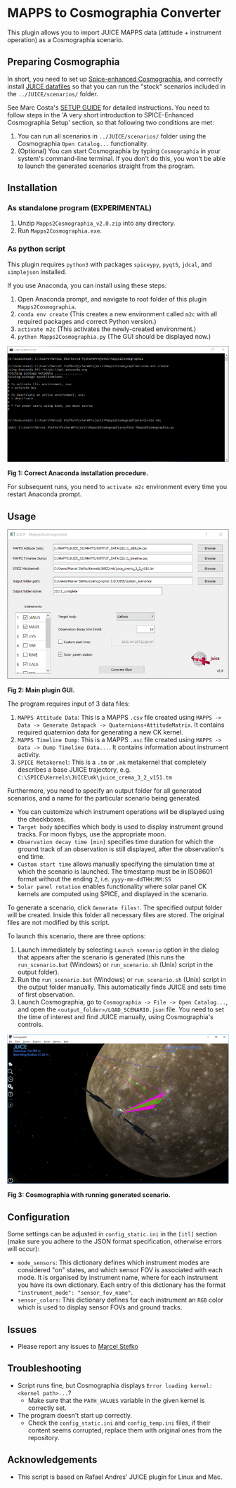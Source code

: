 # MAPPS to Cosmographia Converter

This plugin allows you to import JUICE MAPPS data (attitude + instrument operation) as a Cosmographia scenario.

## Preparing Cosmographia
In short, you need to set up [Spice-enhanced Cosmographia](https://www.cosmos.esa.int/web/spice/cosmographia),
and correctly install [JUICE datafiles](ftp://spiftp.esac.esa.int/cosmographia/missions/) so that you can run
the "stock" scenarios included in the `../JUICE/scenarios/` folder.

See Marc Costa's [SETUP GUIDE](ftp://spiftp.esac.esa.int/cosmographia/missions/aareadme.txt) for detailed instructions.
You need to follow steps in the 'A very short introduction to SPICE-Enhanced Cosmographia Setup' section,
so that following two conditions are met:
 1. You can run all scenarios in `../JUICE/scenarios/` folder using the Cosmographia `Open Catalog...` functionality.
 2. (Optional) You can start Cosmographia by typing `Cosmographia` in your system's command-line terminal. If you don't do this,
 you won't be able to launch the generated scenarios straight from the program.

## Installation
### As standalone program (EXPERIMENTAL)
 1. Unzip `Mapps2Cosmographia_v2.0.zip` into any directory.
 2. Run `Mapps2Cosmographia.exe`.

### As python script
This plugin requires `python3` with packages `spiceypy`, `pyqt5`, `jdcal`, and `simplejson` installed.

If you use Anaconda, you can install using these steps:

 1. Open Anaconda prompt, and navigate to root folder of this plugin `Mapps2Cosmographia`.
 2. `conda env create` (This creates a new environment called `m2c` with all
 required packages and correct Python version.)
 3. `activate m2c` (This activates the newly-created environment.)
 4. `python Mapps2Cosmographia.py` (The GUI should be displayed now.)
 
![](doc/img/installation.png)

**Fig 1: Correct Anaconda installation procedure.**

For subsequent runs, you need to `activate m2c` environment every time you restart Anaconda prompt.


## Usage

![](doc/img/plugin_gui.png)

**Fig 2: Main plugin GUI.**

The program requires input of 3 data files:

 1. `MAPPS Attitude Data`: This is a MAPPS `.csv` file created using 
`MAPPS -> Data -> Generate Datapack -> Quaternions+AttitudeMatrix`. It contains
required quaternion data for generating a new CK kernel.
 2. `MAPPS Timeline Dump`: This is a MAPPS `.asc` file created using
`MAPPS -> Data -> Dump Timeline Data...`. It contains information about instrument
activity.
 3. `SPICE Metakernel`: This is a `.tm` or `.mk` metakernel that completely describes
 a base JUICE trajectory, e.g. `C:\SPICE\Kernels\JUICE\mk\juice_crema_3_2_v151.tm`

Furthermore, you need to specify an output folder for all generated scenarios,
and a name for the particular scenario being generated.


 - You can customize which instrument operations will be displayed using the checkboxes.
 - `Target body` specifies which body is used to display instrument ground tracks. For moon flybys,
use the appropriate moon.
 - `Observation decay time [min]` specifies time duration for which 
 the ground track of an observation
 is still displayed, after the observation's end time.
 - `Custom start time` allows manually specifying the simulation time at which the scenario is launched.
 The timestamp must be in ISO8601 format without the ending `Z`, i.e. `yyyy-mm-ddTHH:MM:SS`
 - `Solar panel rotation` enables functionality where solar panel CK kernels are computed using
 SPICE, and displayed in the scenario.

To generate a scenario, click `Generate files!`. The specified output
folder will be created. Inside this folder all necessary files are stored. The original
files are not modified by this script.

To launch this scenario, there are three options:

 1. Launch immediately by selecting `Launch scenario` option in the dialog that appears after
 the scenario is generated (this runs the `run_scenario.bat` (Windows) or `run_scenario.sh` (Unix) script in the output folder).
 2. Run the `run_scenario.bat` (Windows) or `run_scenario.sh` (Unix) script in the output folder manually. This automatically finds JUICE and sets time of first observation.
 3. Launch Cosmographia, go to `Cosmographia -> File -> Open Catalog...`, and open the `<output_folder>/LOAD_SCENARIO.json`
file. You need to set the time of interest and find JUICE manually, using Cosmographia's controls.

![](doc/img/cosmographia.png)

**Fig 3: Cosmographia with running generated scenario.**

## Configuration
Some settings can be adjusted in `config_static.ini` in the `[itl]` section (make sure you adhere to the JSON format specification, otherwise errors will occur):

- `mode_sensors`: This dictionary defines which instrument modes are considered "on" states, and which
sensor FOV is associated with each mode. It is organised by instrument name, where for each instrument you have its own dictionary. Each entry of this dictionary has the format `"instrument_mode": "sensor_fov_name"`.
- `sensor_colors`: This dictionary defines for each instrument an `RGB` color which is used to display
sensor FOVs and ground tracks.

## Issues
- Please report any issues to [Marcel Stefko](mailto:marcel.stefko@esa.int)

## Troubleshooting
- Script runs fine, but Cosmographia displays `Error loading kernel: <kernel path>...`?
    - Make sure that the `PATH_VALUES` variable in the given kernel is correctly set.
- The program doesn't start up correctly.
    - Check the `config_static.ini` and `config_temp.ini` files, if their content seems corrupted, replace them with original ones from the repository.

## Acknowledgements
- This script is based on Rafael Andres' JUICE plugin for Linux and Mac.
